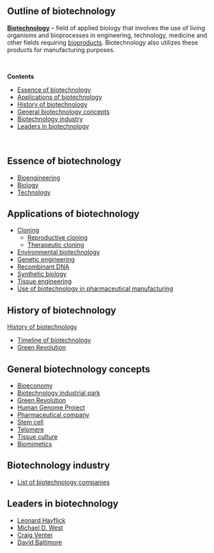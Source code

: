 <h2> Outline of biotechnology</h2>

<p><strong><a title="" href="https://en.wikipedia.org/wiki/Biotechnology">Biotechnology</a></strong>&nbsp;&ndash; field of applied biology that involves the use of living organisms and bioprocesses in engineering, technology, medicine and other fields requiring&nbsp;<a title="Bioproducts" href="https://en.wikipedia.org/wiki/Bioproducts">bioproducts</a>. Biotechnology also utilizes these products for manufacturing purposes.</p>
</br>
<p><strong>Contents</strong></p>

<ul>
<li class="toclevel-1 tocsection-1"><a href="#Essence_of_biotechnology"><span class="toctext">Essence of biotechnology</span></a></li>
<li class="toclevel-1 tocsection-2"><a href="#Applications_of_biotechnology"><span class="toctext">Applications of biotechnology</span></a></li>
<li class="toclevel-1 tocsection-3"><a href="#History_of_biotechnology"><span class="toctext">History of biotechnology</span></a></li>
<li class="toclevel-1 tocsection-4"><a href="#General_biotechnology_concepts"><span class="toctext">General biotechnology concepts</span></a></li>
<li class="toclevel-1 tocsection-5"><a href="#Biotechnology_industry"><span class="toctext">Biotechnology industry</span></a></li>
<li class="toclevel-1 tocsection-6"><a href="#Leaders_in_biotechnology"><span class="toctext">Leaders in biotechnology</span></a></li>
</ul>
</br>
<h2><span id="Essence_of_biotechnology" class="mw-headline">Essence of biotechnology</span></h2>
<ul>
<li><a class="mw-redirect" title="Bioengineering" href="https://en.wikipedia.org/wiki/Bioengineering">Bioengineering</a></li>
<li><a title="Biology" href="https://en.wikipedia.org/wiki/Biology">Biology</a></li>
<li><a title="Technology" href="https://en.wikipedia.org/wiki/Technology">Technology</a></li>
</ul>
<h2><span id="Applications_of_biotechnology" class="mw-headline">Applications of biotechnology</span></h2>
<ul>
<li><a title="Cloning" href="https://en.wikipedia.org/wiki/Cloning">Cloning</a>
<ul>
<li><a class="mw-redirect" title="Reproductive cloning" href="https://en.wikipedia.org/wiki/Reproductive_cloning">Reproductive cloning</a></li>
<li><a class="mw-redirect" title="Therapeutic cloning" href="https://en.wikipedia.org/wiki/Therapeutic_cloning">Therapeutic cloning</a></li>
</ul>
</li>
<li><a title="Environmental biotechnology" href="https://en.wikipedia.org/wiki/Environmental_biotechnology">Environmental biotechnology</a></li>
<li><a title="Genetic engineering" href="https://en.wikipedia.org/wiki/Genetic_engineering">Genetic engineering</a></li>
<li><a title="Recombinant DNA" href="https://en.wikipedia.org/wiki/Recombinant_DNA">Recombinant DNA</a></li>
<li><a title="Synthetic biology" href="https://en.wikipedia.org/wiki/Synthetic_biology">Synthetic biology</a></li>
<li><a title="Tissue engineering" href="https://en.wikipedia.org/wiki/Tissue_engineering">Tissue engineering</a></li>
<li><a class="mw-redirect" title="Use of biotechnology in pharmaceutical manufacturing" href="https://en.wikipedia.org/wiki/Use_of_biotechnology_in_pharmaceutical_manufacturing">Use of biotechnology in pharmaceutical manufacturing</a></li>
</ul>
<h2><span id="History_of_biotechnology" class="mw-headline">History of biotechnology</span></h2>
<p><a title="History of biotechnology" href="https://en.wikipedia.org/wiki/History_of_biotechnology">History of biotechnology</a></p>
<ul>
<li><a title="Timeline of biotechnology" href="https://en.wikipedia.org/wiki/Timeline_of_biotechnology">Timeline of biotechnology</a></li>
<li><a title="Green Revolution" href="https://en.wikipedia.org/wiki/Green_Revolution">Green Revolution</a></li>
</ul>
<h2><span id="General_biotechnology_concepts" class="mw-headline">General biotechnology concepts</span></h2>
<ul>
<li><a class="mw-redirect" title="Bioeconomy" href="https://en.wikipedia.org/wiki/Bioeconomy">Bioeconomy</a></li>
<li><a class="mw-redirect" title="Biotechnology industrial park" href="https://en.wikipedia.org/wiki/Biotechnology_industrial_park">Biotechnology industrial park</a></li>
<li><a title="Green Revolution" href="https://en.wikipedia.org/wiki/Green_Revolution">Green Revolution</a></li>
<li><a title="Human Genome Project" href="https://en.wikipedia.org/wiki/Human_Genome_Project">Human Genome Project</a></li>
<li><a class="mw-redirect" title="Pharmaceutical company" href="https://en.wikipedia.org/wiki/Pharmaceutical_company">Pharmaceutical company</a></li>
<li><a title="Stem cell" href="https://en.wikipedia.org/wiki/Stem_cell">Stem cell</a></li>
<li><a title="Telomere" href="https://en.wikipedia.org/wiki/Telomere">Telomere</a></li>
<li><a title="Tissue culture" href="https://en.wikipedia.org/wiki/Tissue_culture">Tissue culture</a></li>
<li><a title="Biomimetics" href="https://en.wikipedia.org/wiki/Biomimetics">Biomimetics</a></li>
</ul>
<h2><span id="Biotechnology_industry" class="mw-headline">Biotechnology industry</span></h2>
<ul>
<li><a class="mw-redirect" title="List of biotechnology companies" href="https://en.wikipedia.org/wiki/List_of_biotechnology_companies">List of biotechnology companies</a></li>
</ul>
<h2><span id="Leaders_in_biotechnology" class="mw-headline">Leaders in biotechnology</span></h2>
<ul>
<li><a title="Leonard Hayflick" href="https://en.wikipedia.org/wiki/Leonard_Hayflick">Leonard Hayflick</a></li>
<li><a title="Michael D. West" href="https://en.wikipedia.org/wiki/Michael_D._West">Michael D. West</a></li>
<li><a title="Craig Venter" href="https://en.wikipedia.org/wiki/Craig_Venter">Craig Venter</a></li>
<li><a title="David Baltimore" href="https://en.wikipedia.org/wiki/David_Baltimore">David Baltimore</a></li>
</ul>
